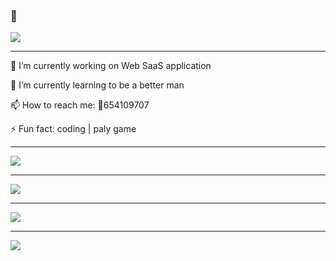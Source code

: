 ### 👋

![](https://readme-typing-svg.herokuapp.com/?lines=%22Hello%2C%20World!%22;%22!dlroW%2C%20olleH%22&center=true&size=30)

* * *

🔭 I’m currently working on Web SaaS application

🌱 I’m currently learning to be a better man

📫 How to reach me: 🐧654109707

⚡ Fun fact: coding | paly game

* * *

![](https://github-readme-stats.vercel.app/api?username=OneKissAndOneShot&theme=dark&show_icons=true)

* * *

![](https://github-readme-streak-stats.herokuapp.com/?user=OneKissAndOneShot&theme=dark)

* * *

![](https://github-readme-stats.vercel.app/api/top-langs/?username=OneKissAndOneShot&layout=compact&theme=dark)

* * *

![](https://github-profile-trophy.vercel.app/?username=OneKissAndOneShot)

